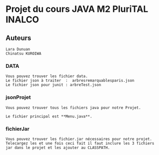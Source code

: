 # Projet du cours JAVA M2 PluriTAL INALCO

## Auteurs

	Lara Dunuan
	Chinatsu KUROIWA 
	

 
### DATA
	Vous pouvez trouver les fichier data. 
	Le fichier json à traiter  :  arbresremarquablesparis.json
	Le fichier json pour junit : arbreTest.json
	
### jsonProjet
	Vous pouvez trouver tous les fichiers java pour notre Projet.
	
	Le fichier principal est **Menu.java**.
	
### fichierJar
	Vous pouvez trouver les fichier.jar nécessaires pour notre projet.
	Telecargez les et une fois ceci fait il faut inclure les 3 fichiers jar dans le projet et les ajouter au CLASSPATH.